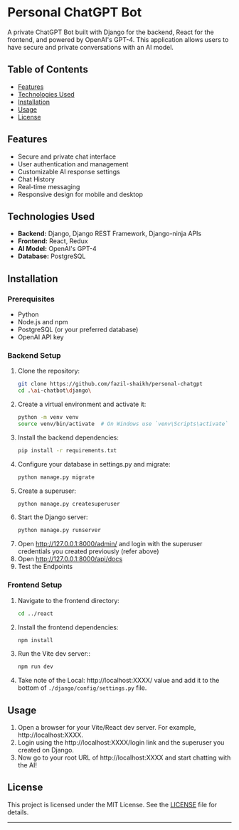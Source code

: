 # Personal ChatGPT Bot

A private ChatGPT Bot built with Django for the backend, React for the frontend, and powered by OpenAI's GPT-4. This application allows users to have secure and private conversations with an AI model.

## Table of Contents

- [Features](#features)
- [Technologies Used](#technologies-used)
- [Installation](#installation)
- [Usage](#usage)
- [License](#license)

## Features

- Secure and private chat interface
- User authentication and management
- Customizable AI response settings
- Chat History
- Real-time messaging
- Responsive design for mobile and desktop

## Technologies Used

- **Backend:** Django, Django REST Framework, Django-ninja APIs
- **Frontend:** React, Redux
- **AI Model:** OpenAI's GPT-4
- **Database:** PostgreSQL

## Installation

### Prerequisites

- Python
- Node.js and npm
- PostgreSQL (or your preferred database)
- OpenAI API key

### Backend Setup

1. Clone the repository:
   ```bash
   git clone https://github.com/fazil-shaikh/personal-chatgpt
   cd .\ai-chatbot\django\
   ```
2. Create a virtual environment and activate it:
    ```bash
    python -m venv venv
    source venv/bin/activate  # On Windows use `venv\Scripts\activate`
    ```
3. Install the backend dependencies:
    ```bash
    pip install -r requirements.txt
    ```
4. Configure your database in settings.py and migrate:
    ```bash
    python manage.py migrate
    ```
5. Create a superuser:
    ```bash
    python manage.py createsuperuser
    ```
6. Start the Django server:
    ```bash
    python manage.py runserver
    ```
7. Open http://127.0.0.1:8000/admin/ and login with the superuser credentials you created previously (refer above)
8. Open http://127.0.0.1:8000/api/docs
9. Test the Endpoints
   
### Frontend Setup

1. Navigate to the frontend directory:
    ```bash
    cd ../react
    ```
2. Install the frontend dependencies:
    ```bash
    npm install
    ```
3. Run the Vite dev server::
    ```bash
    npm run dev
    ```
4. Take note of the Local: http://localhost:XXXX/ value and add it to the bottom of `./django/config/settings.py` file.
## Usage
1. Open a browser for your Vite/React dev server. For example, http://localhost:XXXX.
2. Login using the http://localhost:XXXX/login link and the superuser you created on Django.
3. Now go to your root URL of http://localhost:XXXX and start chatting with the AI!
   
## License

This project is licensed under the MIT License. See the [LICENSE](LICENSE) file for details.

---

